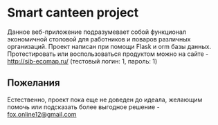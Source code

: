 # Smart canteen project
Данное веб-приложение подразумевает собой функционал экономичной столовой для работников и поваров различных организаций. Проект написан при помощи Flask и orm базы данных.<br>
Протестировать или воспользоваться продуктом можно на сайте - http://sib-ecomap.ru/ (тестовый логин: 1, пароль: 1)
## Пожелания
Естественно, проект пока еще не доведен до идеала, желающим помочь или подсказать более выгодное решение - fox.online12@gmail.com
